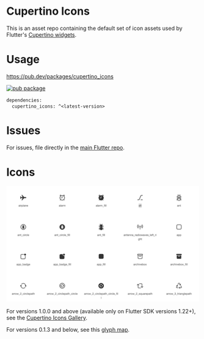 # Cupertino Icons

This is an asset repo containing the default set of icon assets used by
Flutter's [Cupertino widgets](https://github.com/flutter/flutter/tree/master/packages/flutter/lib/src/cupertino).

# Usage

https://pub.dev/packages/cupertino_icons

[![pub package](https://img.shields.io/pub/v/cupertino_icons.svg)](https://pub.dev/packages/cupertino_icons)

```
dependencies:
  cupertino_icons: ^<latest-version>
```

# Issues

For issues, file directly in the [main Flutter repo](https://github.com/flutter/flutter).

# Icons

[![icon gallery preview](gallery_preview_1.0.0.png)](https://flutter.github.io/cupertino_icons)

For versions 1.0.0 and above (available only on Flutter SDK versions 1.22+), see the [Cupertino Icons Gallery](https://flutter.github.io/cupertino_icons).

For versions 0.1.3 and below, see this [glyph map](https://raw.githubusercontent.com/flutter/cupertino_icons/master/map.png).
